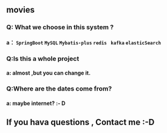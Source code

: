 ## movies

### Q: What we choose in this  system ?

#### a： `SpringBoot` `MySQL` `Mybatis-plus`	`redis` ` kafka` `elasticSearch`

### Q:Is this a whole project

#### a: almost ,but you can change it.

### Q:Where are the dates come from?

#### a: maybe internet? :- D



## If you hava questions , Contact me     :-D







